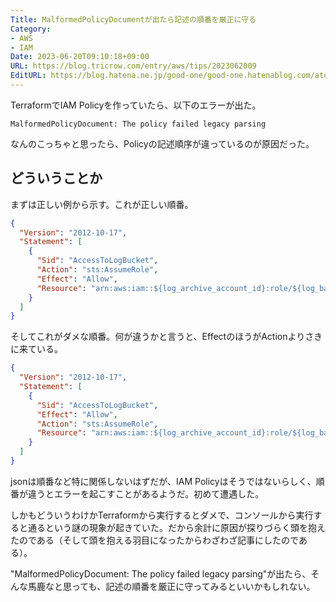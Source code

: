 ```yaml
---
Title: MalformedPolicyDocumentが出たら記述の順番を厳正に守る
Category:
- AWS
- IAM
Date: 2023-06-20T09:10:18+09:00
URL: https://blog.tricrow.com/entry/aws/tips/2023062009
EditURL: https://blog.hatena.ne.jp/good-one/good-one.hatenablog.com/atom/entry/820878482943082940
---
```


TerraformでIAM Policyを作っていたら、以下のエラーが出た。

```
MalformedPolicyDocument: The policy failed legacy parsing
```

なんのこっちゃと思ったら、Policyの記述順序が違っているのが原因だった。

## どういうことか

まずは正しい例から示す。これが正しい順番。

```json
{
  "Version": "2012-10-17",
  "Statement": [
    {
      "Sid": "AccessToLogBucket",
      "Action": "sts:AssumeRole",
      "Effect": "Allow",
      "Resource": "arn:aws:iam::${log_archive_account_id}:role/${log_backet_name}"
    }
  ]
}
```

そしてこれがダメな順番。何が違うかと言うと、EffectのほうがActionよりさきに来ている。

```json
{
  "Version": "2012-10-17",
  "Statement": [
    {
      "Sid": "AccessToLogBucket",
      "Effect": "Allow",
      "Action": "sts:AssumeRole",
      "Resource": "arn:aws:iam::${log_archive_account_id}:role/${log_backet_name}"
    }
  ]
}

```

jsonは順番など特に関係しないはずだが、IAM Policyはそうではないらしく、順番が違うとエラーを起こすことがあるようだ。初めて遭遇した。

しかもどういうわけかTerraformから実行するとダメで、コンソールから実行すると通るという謎の現象が起きていた。だから余計に原因が探りづらく頭を抱えたのである（そして頭を抱える羽目になったからわざわざ記事にしたのである）。

"MalformedPolicyDocument: The policy failed legacy parsing"が出たら、そんな馬鹿なと思っても、記述の順番を厳正に守ってみるといいかもしれない。
